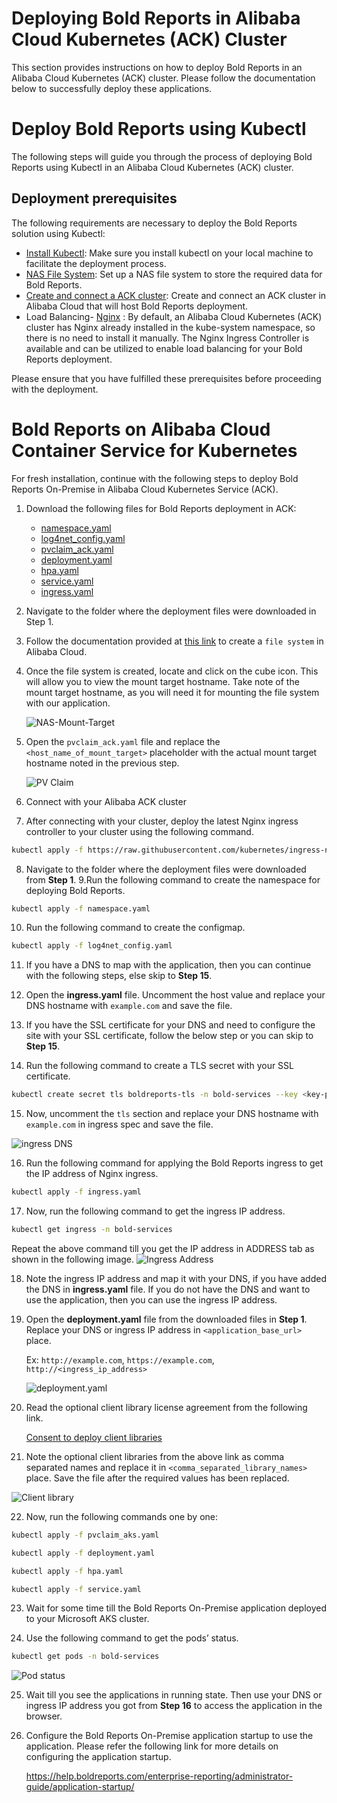 # Deploying Bold Reports in Alibaba Cloud Kubernetes (ACK) Cluster

This section provides instructions on how to deploy Bold Reports in an Alibaba Cloud Kubernetes (ACK) cluster. Please follow the documentation below to successfully deploy these applications.

# Deploy Bold Reports using Kubectl

The following steps will guide you through the process of deploying Bold Reports using Kubectl in an Alibaba Cloud Kubernetes (ACK) cluster.

## Deployment prerequisites

The following requirements are necessary to deploy the Bold Reports solution using Kubectl:

* [Install Kubectl](https://kubernetes.io/docs/tasks/tools/#kubectl): Make sure you install kubectl on your local machine to facilitate the deployment process.
* [NAS File System](./pre-requisites.md#ack-file-system): Set up a NAS file system to store the required data for Bold Reports.
* [Create and connect a ACK cluster](./pre-requisites.md#ack-cluster): Create and connect an ACK cluster in Alibaba Cloud that will host Bold Reports deployment.
* Load Balancing- [Nginx](https://kubernetes.github.io/ingress-nginx/deploy/) : By default, an Alibaba Cloud Kubernetes (ACK) cluster has Nginx already installed in the kube-system namespace, so there is no need to install it manually. The Nginx Ingress Controller is available and can be utilized to enable load balancing for your Bold Reports deployment.

Please ensure that you have fulfilled these prerequisites before proceeding with the deployment.

# Bold Reports on Alibaba Cloud Container Service for Kubernetes

For fresh installation, continue with the following steps to deploy Bold Reports On-Premise in Alibaba Cloud Kubernetes Service (ACK).

1. Download the following files for Bold Reports deployment in ACK:

    * [namespace.yaml](https://raw.githubusercontent.com/boldreports/bold-reports-kubernetes/v6.3.24/deploy/namespace.yaml)
    * [log4net_config.yaml](https://raw.githubusercontent.com/boldreports/bold-reports-kubernetes/v6.3.24/deploy/log4net_config.yaml)
    * [pvclaim_ack.yaml](https://raw.githubusercontent.com/boldreports/bold-reports-kubernetes/v6.3.24/deploy/pvclaim_ack.yaml)
    * [deployment.yaml](https://raw.githubusercontent.com/boldreports/bold-reports-kubernetes/v6.3.24/deploy/deployment.yaml)
    * [hpa.yaml](https://raw.githubusercontent.com/boldreports/bold-reports-kubernetes/v6.3.24/deploy/hpa.yaml)
    * [service.yaml](https://raw.githubusercontent.com/boldreports/bold-reports-kubernetes/v6.3.24/deploy/service.yaml)
    * [ingress.yaml](https://raw.githubusercontent.com/boldreports/bold-reports-kubernetes/v6.3.24/deploy/ingress.yaml)
2. Navigate to the folder where the deployment files were downloaded in Step 1.
3. Follow the documentation provided at [this link](https://www.alibabacloud.com/help/en/nas/latest/create-a-nas-file-system) to create a `file system` in Alibaba Cloud.
4. Once the file system is created, locate and click on the cube icon. This will allow you to view the mount target hostname. Take note of the mount target hostname, as you will need it for mounting the file system with our application.

   ![NAS-Mount-Target](images/ack-file-system.png)
   
5. Open the `pvclaim_ack.yaml` file and replace the `<host_name_of_mount_target>` placeholder with the actual mount target hostname noted in the previous step.

   ![PV Claim](images/pvcliam-ack.png)

6. Connect with your Alibaba ACK cluster
7. After connecting with your cluster, deploy the latest Nginx ingress controller to your cluster using the following command.

```sh
kubectl apply -f https://raw.githubusercontent.com/kubernetes/ingress-nginx/controller-v1.2.0/deploy/static/provider/cloud/deploy.yaml
```
8. Navigate to the folder where the deployment files were downloaded from **Step 1**.
9.Run the following command to create the namespace for deploying Bold Reports.

```sh
kubectl apply -f namespace.yaml
```
10. Run the following command to create the configmap.

```sh
kubectl apply -f log4net_config.yaml
```
11. If you have a DNS to map with the application, then you can continue with the following steps, else skip to **Step 15**. 

12. Open the **ingress.yaml** file. Uncomment the host value and replace your DNS hostname with `example.com` and save the file.

13. If you have the SSL certificate for your DNS and need to configure the site with your SSL certificate, follow the below step or you can skip to **Step 15**.

14. Run the following command to create a TLS secret with your SSL certificate.

```sh
kubectl create secret tls boldreports-tls -n bold-services --key <key-path> --cert <certificate-path>
```

15. Now, uncomment the `tls` section and replace your DNS hostname with `example.com` in ingress spec and save the file.

![ingress DNS](images/ingress_yaml.png)

16. Run the following command for applying the Bold Reports ingress to get the IP address of Nginx ingress.

```sh
kubectl apply -f ingress.yaml
```

17. Now, run the following command to get the ingress IP address.

```sh
kubectl get ingress -n bold-services
```
Repeat the above command till you get the IP address in ADDRESS tab as shown in the following image.
![Ingress Address](images/ingress_address.png) 

18. Note the ingress IP address and map it with your DNS, if you have added the DNS in **ingress.yaml** file. If you do not have the DNS and want to use the application, then you can use the ingress IP address.

19. Open the **deployment.yaml** file from the downloaded files in **Step 1**. Replace your DNS or ingress IP address in `<application_base_url>` place.
    
    Ex: `http://example.com`, `https://example.com`, `http://<ingress_ip_address>`

    ![deployment.yaml](images/deployment_yaml.png) 
	
20. Read the optional client library license agreement from the following link.
    
    [Consent to deploy client libraries](../docs/consent-to-deploy-client-libraries.md)
	
21. Note the optional client libraries from the above link as comma separated names and replace it in `<comma_separated_library_names>` place. Save the file after the required values has been replaced.

![Client library](images/client-library.png) 

22. Now, run the following commands one by one:

```sh
kubectl apply -f pvclaim_aks.yaml
```

```sh
kubectl apply -f deployment.yaml
```

```sh
kubectl apply -f hpa.yaml
```

```sh
kubectl apply -f service.yaml
```

23. Wait for some time till the Bold Reports On-Premise application deployed to your Microsoft AKS cluster.

24. Use the following command to get the pods’ status.

```sh
kubectl get pods -n bold-services
```
![Pod status](images/pods-status.png) 

25. Wait till you see the applications in running state. Then use your DNS or ingress IP address you got from **Step 16** to access the application in the browser.

26.	Configure the Bold Reports On-Premise application startup to use the application. Please refer the following link for more details on configuring the application startup.
    
    https://help.boldreports.com/enterprise-reporting/administrator-guide/application-startup/



